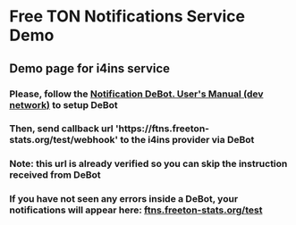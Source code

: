 # Free TON Notifications Service Demo

<h2>Demo page for i4ins service</h2>
<h3>Please, follow the <a href="https://tonlabs.notion.site/Notification-DeBot-User-s-Manual-cbd9f3e1aab74c83850a91335894a2c8" target="__blank">Notification DeBot. User's Manual (dev network)</a> to setup DeBot</h3>
<h3>Then, send callback url 'https://ftns.freeton-stats.org/test/webhook' to the i4ins provider via DeBot</h3>
<h3>Note: this url is already verified so you can skip the instruction received from DeBot</h3>
<h3>If you have not seen any errors inside a DeBot, your notifications will appear here: <a href="https://ftns.freeton-stats.org/test" target="__blank">ftns.freeton-stats.org/test</a></h3>
